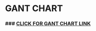 # GANT CHART

### ### [CLICK FOR GANT CHART LINK](https://cebuinstituteoftechnology-my.sharepoint.com/:x:/g/personal/chazzyl_llaguno_cit_edu/EbFOCkfGbFVPjZW9NROg7NsB2falcg0bCToDV_mg0uDUkQ?e=RaZXnA&fbclid=IwY2xjawFbuNZleHRuA2FlbQIxMAABHXNNd2Eslgn-mK6pXudC41lYKmG37SIC5KjSoOGfE4HX1xrZCTIvU_vtEw_aem_9h5DwtTh21XAZLVsLQDZtA)